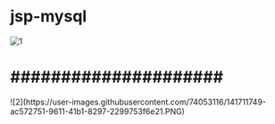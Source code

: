 # jsp-mysql

 ![1](https://user-images.githubusercontent.com/74053116/141711608-a58a19aa-6e5d-4144-9345-e8a83f5fcd9e.PNG)
  <h1>#####################</h1>
  ![2](https://user-images.githubusercontent.com/74053116/141711749-ac572751-9611-41b1-8297-2299753f6e21.PNG)
